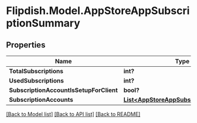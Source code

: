 # Flipdish.Model.AppStoreAppSubscriptionSummary
## Properties

Name | Type | Description | Notes
------------ | ------------- | ------------- | -------------
**TotalSubscriptions** | **int?** |  | [optional] 
**UsedSubscriptions** | **int?** |  | [optional] 
**SubscriptionAccountIsSetupForClient** | **bool?** |  | [optional] 
**SubscriptionAccounts** | [**List&lt;AppStoreAppSubscriptionAccount&gt;**](AppStoreAppSubscriptionAccount.md) |  | [optional] 

[[Back to Model list]](../README.md#documentation-for-models) [[Back to API list]](../README.md#documentation-for-api-endpoints) [[Back to README]](../README.md)

